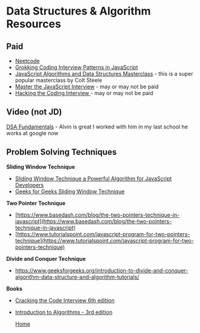 # Data Structures & Algorithm Resources

## Paid

- [Neetcode](https://neetcode.io/)
- [Grokking Coding Interview Patterns in JavaScript](https://www.educative.io/courses/grokking-coding-interview-patterns-javascript)
- [JavaScript Algorithms and Data Structures Masterclass](https://www.udemy.com/course/js-algorithms-and-data-structures-masterclass/) - this is a super popular masterclass by Colt Steele
- [Master the JavaScript Interview](https://www.educative.io/courses/master-the-javascript-interview) - may or may not be paid
- [Hacking the Coding Interview ](https://www.educative.io/courses/coderust-hacking-the-coding-interview) - may or may not be paid

## Video (not JD)

[DSA Fundamentals](https://www.youtube.com/playlist?list=PLxQ8cCJ6LyOZHhAjIYrEFWcfYdyJl5VYf) - Alvin is great I worked with him in my last school he works at google now

## Problem Solving Techniques

**Sliding Window Technique**

- [Sliding Window Technique a Powerful Algorithm for JavaScript Developers](https://dev.to/sanukhandev/the-sliding-window-technique-a-powerful-algorithm-for-javascript-developers-3nfm)
- [Geeks for Geeks Sliding Window Technique](https://www.geeksforgeeks.org/window-sliding-technique/)

**Two Pointer Technique**

- [https://www.basedash.com/blog/the-two-pointers-technique-in-javascript](https://www.basedash.com/blog/the-two-pointers-technique-in-javascript)
- [https://www.tutorialspoint.com/javascript-program-for-two-pointers-technique](https://www.tutorialspoint.com/javascript-program-for-two-pointers-technique)

**Divide and Conquer Technique**

- [https://www.geeksforgeeks.org/introduction-to-divide-and-conquer-algorithm-data-structure-and-algorithm-tutorials/ ](https://www.geeksforgeeks.org/introduction-to-divide-and-conquer-algorithm-data-structure-and-algorithm-tutorials/)

**Books**

- [Cracking the Code Interview 6th edition](https://drive.google.com/file/d/11fkeTwGlJwndJDamIIPlJTa7JyYxtbaL/view?usp=sharing)

- [Introduction to Algorithms - 3rd edition](https://drive.google.com/file/d/1UczgFPMsWYdOKT32fz77YPdMPlypfooi/view?usp=sharing)

  [Home][def]

[def]: README.md

